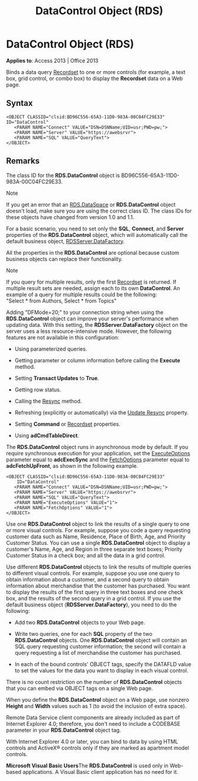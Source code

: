﻿---
title: DataControl Object (RDS)
TOCTitle: DataControl Object (RDS)
ms:assetid: ac430669-7628-696c-c036-b5d35405d788
ms:mtpsurl: https://msdn.microsoft.com/library/JJ249801(v=office.15)
ms:contentKeyID: 48547001
ms.date: 09/18/2015
mtps_version: v=office.15
---

# DataControl Object (RDS)


**Applies to**: Access 2013 | Office 2013

Binds a data query [Recordset](recordset-object-ado.md) to one or more controls (for example, a text box, grid control, or combo box) to display the **Recordset** data on a Web page.

## Syntax

    <OBJECT CLASSID="clsid:BD96C556-65A3-11D0-983A-00C04FC29E33" ID="DataControl"
       <PARAM NAME="Connect" VALUE="DSN=DSNName;UID=usr;PWD=pw;">
       <PARAM NAME="Server" VALUE="https://awebsrvr">
       <PARAM NAME="SQL" VALUE="QueryText">
    </OBJECT>

## Remarks

The class ID for the **RDS.DataControl** object is BD96C556-65A3-11D0-983A-00C04FC29E33.


> [!NOTE]
> <P>If you get an error that an <A href="dataspace-object-rds.md">RDS.DataSpace</A> or <STRONG>RDS.DataControl</STRONG> object doesn't load, make sure you are using the correct class ID. The class IDs for these objects have changed from version 1.0 and 1.1.</P>



For a basic scenario, you need to set only the **SQL**, **Connect**, and **Server** properties of the **RDS.DataControl** object, which will automatically call the default business object, [RDSServer.DataFactory](datafactory-object-rdsserver.md).

All the properties in the **RDS.DataControl** are optional because custom business objects can replace their functionality.


> [!NOTE]
> <P>If you query for multiple results, only the first <A href="recordset-object-ado.md">Recordset</A> is returned. If multiple result sets are needed, assign each to its own <STRONG>DataControl</STRONG>. An example of a query for multiple results could be the following:<BR>"Select * from Authors, Select * from Topics"</P>



Adding "DFMode=20;" to your connection string when using the **RDS.DataControl** object can improve your server's performance when updating data. With this setting, the **RDSServer.DataFactory** object on the server uses a less resource-intensive mode. However, the following features are not available in this configuration:

  - Using parameterized queries.

  - Getting parameter or column information before calling the **Execute** method.

  - Setting **Transact Updates** to **True**.

  - Getting row status.

  - Calling the [Resync](resync-method-ado.md) method.

  - Refreshing (explicitly or automatically) via the [Update Resync](update-resync-property-dynamic-ado.md) property.

  - Setting **Command** or [Recordset](recordset-sourcerecordset-properties-rds.md) properties.

  - Using **adCmdTableDirect**.

The **RDS.DataControl** object runs in asynchronous mode by default. If you require synchronous execution for your application, set the [ExecuteOptions](executeoptions-property-rds.md) parameter equal to **adcExecSync** and the [FetchOptions](fetchoptions-property-rds.md) parameter equal to **adcFetchUpFront**, as shown in the following example.

    <OBJECT CLASSID="clsid:BD96C556-65A3-11D0-983A-00C04FC29E33" 
        ID="DataControl"
       <PARAM NAME="Connect" VALUE="DSN=DSNName;UID=usr;PWD=pw;">
       <PARAM NAME="Server" VALUE="https://awebsrvr">
       <PARAM NAME="SQL" VALUE="QueryText">
       <PARAM NAME="ExecuteOptions" VALUE="1">
       <PARAM NAME="FetchOptions" VALUE="1">
    </OBJECT>

Use one **RDS.DataControl** object to link the results of a single query to one or more visual controls. For example, suppose you code a query requesting customer data such as Name, Residence, Place of Birth, Age, and Priority Customer Status. You can use a single **RDS.DataControl** object to display a customer's Name, Age, and Region in three separate text boxes; Priority Customer Status in a check box; and all the data in a grid control.

Use different **RDS.DataControl** objects to link the results of multiple queries to different visual controls. For example, suppose you use one query to obtain information about a customer, and a second query to obtain information about merchandise that the customer has purchased. You want to display the results of the first query in three text boxes and one check box, and the results of the second query in a grid control. If you use the default business object (**RDSServer.DataFactory**), you need to do the following:

  - Add two **RDS.DataControl** objects to your Web page.

  - Write two queries, one for each **SQL** property of the two **RDS.DataControl** objects. One **RDS.DataControl** object will contain an SQL query requesting customer information; the second will contain a query requesting a list of merchandise the customer has purchased.

  - In each of the bound controls' OBJECT tags, specify the DATAFLD value to set the values for the data you want to display in each visual control.

There is no count restriction on the number of **RDS.DataControl** objects that you can embed via OBJECT tags on a single Web page.

When you define the **RDS.DataControl** object on a Web page, use nonzero **Height** and **Width** values such as 1 (to avoid the inclusion of extra space).

Remote Data Service client components are already included as part of Internet Explorer 4.0; therefore, you don't need to include a CODEBASE parameter in your **RDS.DataControl** object tag.

With Internet Explorer 4.0 or later, you can bind to data by using HTML controls and ActiveX® controls only if they are marked as apartment model controls.

**Microsoft Visual Basic Users**The **RDS.DataControl** is used only in Web-based applications. A Visual Basic client application has no need for it.

